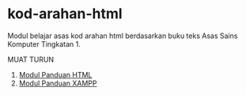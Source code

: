 # kod-arahan-html
Modul belajar asas kod arahan html berdasarkan buku teks Asas Sains Komputer Tingkatan 1.

MUAT TURUN
1. [Modul Panduan HTML](https://github.com/a-hakim/kod-arahan-html/blob/master/modul_kod_arahan_html.pdf)
2. [Modul Panduan XAMPP](https://github.com/a-hakim/kod-arahan-html/blob/master/modul_pelayan_xampp.pdf)
